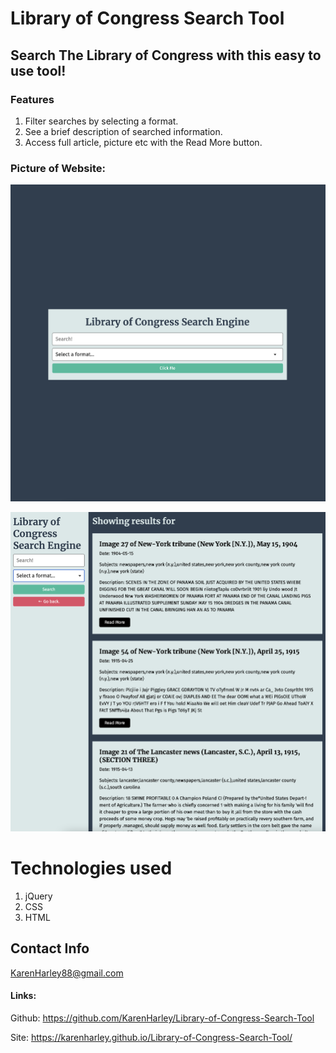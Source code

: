 # Library of Congress Search Tool

## Search The Library of Congress with this easy to use tool! 

### Features

1. Filter searches by selecting a format.
2. See a brief description of searched information.
3. Access full article, picture etc with the Read More button.

### Picture of Website:

![The home page shows a search bar with the ability to select a format from a dropdown menu.](./pics/pic1.png)

![The search results page displays results from a search conducted in the form on the left side of the page.](./pics/pic2.png)

# Technologies used

1. jQuery
2. CSS
3. HTML

## Contact Info 

KarenHarley88@gmail.com
#### Links:

Github:
https://github.com/KarenHarley/Library-of-Congress-Search-Tool

Site:
https://karenharley.github.io/Library-of-Congress-Search-Tool/
